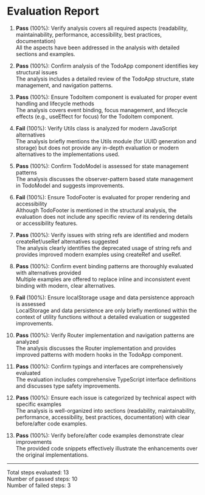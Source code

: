 # Evaluation Report

1. **Pass** (100%): Verify analysis covers all required aspects (readability, maintainability, performance, accessibility, best practices, documentation)  
   All the aspects have been addressed in the analysis with detailed sections and examples.

2. **Pass** (100%): Confirm analysis of the TodoApp component identifies key structural issues  
   The analysis includes a detailed review of the TodoApp structure, state management, and navigation patterns.

3. **Pass** (100%): Ensure TodoItem component is evaluated for proper event handling and lifecycle methods  
   The analysis covers event binding, focus management, and lifecycle effects (e.g., useEffect for focus) for the TodoItem component.

4. **Fail** (100%): Verify Utils class is analyzed for modern JavaScript alternatives  
   The analysis briefly mentions the Utils module (for UUID generation and storage) but does not provide any in-depth evaluation or modern alternatives to the implementations used.

5. **Pass** (100%): Confirm TodoModel is assessed for state management patterns  
   The analysis discusses the observer-pattern based state management in TodoModel and suggests improvements.

6. **Fail** (100%): Ensure TodoFooter is evaluated for proper rendering and accessibility  
   Although TodoFooter is mentioned in the structural analysis, the evaluation does not include any specific review of its rendering details or accessibility features.

7. **Pass** (100%): Verify issues with string refs are identified and modern createRef/useRef alternatives suggested  
   The analysis clearly identifies the deprecated usage of string refs and provides improved modern examples using createRef and useRef.

8. **Pass** (100%): Confirm event binding patterns are thoroughly evaluated with alternatives provided  
   Multiple examples are offered to replace inline and inconsistent event binding with modern, clear alternatives.

9. **Fail** (100%): Ensure localStorage usage and data persistence approach is assessed  
   LocalStorage and data persistence are only briefly mentioned within the context of utility functions without a detailed evaluation or suggested improvements.

10. **Pass** (100%): Verify Router implementation and navigation patterns are analyzed  
    The analysis discusses the Router implementation and provides improved patterns with modern hooks in the TodoApp component.

11. **Pass** (100%): Confirm typings and interfaces are comprehensively evaluated  
    The evaluation includes comprehensive TypeScript interface definitions and discusses type safety improvements.

12. **Pass** (100%): Ensure each issue is categorized by technical aspect with specific examples  
    The analysis is well-organized into sections (readability, maintainability, performance, accessibility, best practices, documentation) with clear before/after code examples.

13. **Pass** (100%): Verify before/after code examples demonstrate clear improvements  
    The provided code snippets effectively illustrate the enhancements over the original implementations.

---

Total steps evaluated: 13  
Number of passed steps: 10  
Number of failed steps: 3